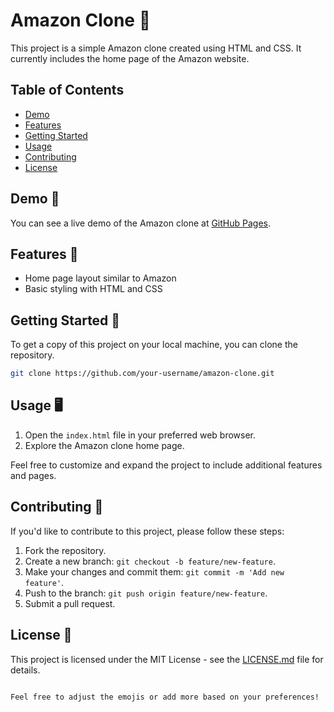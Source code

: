 # Amazon Clone 🛒

This project is a simple Amazon clone created using HTML and CSS. It currently includes the home page of the Amazon website.

## Table of Contents

- [Demo](#demo)
- [Features](#features)
- [Getting Started](#getting-started)
- [Usage](#usage)
- [Contributing](#contributing)
- [License](#license)

## Demo 🚀

You can see a live demo of the Amazon clone at [GitHub Pages](https://your-username.github.io/amazon-clone).

## Features 🌟

- Home page layout similar to Amazon
- Basic styling with HTML and CSS

## Getting Started 🚀

To get a copy of this project on your local machine, you can clone the repository.

```bash
git clone https://github.com/your-username/amazon-clone.git
```

## Usage 🖥️

1. Open the `index.html` file in your preferred web browser.
2. Explore the Amazon clone home page.

Feel free to customize and expand the project to include additional features and pages.

## Contributing 🤝

If you'd like to contribute to this project, please follow these steps:

1. Fork the repository.
2. Create a new branch: `git checkout -b feature/new-feature`.
3. Make your changes and commit them: `git commit -m 'Add new feature'`.
4. Push to the branch: `git push origin feature/new-feature`.
5. Submit a pull request.

## License 📝

This project is licensed under the MIT License - see the [LICENSE.md](LICENSE.md) file for details.
```

Feel free to adjust the emojis or add more based on your preferences!
